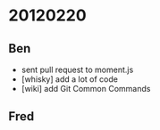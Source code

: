 # 20120220

## Ben
- sent pull request to moment.js
- [whisky] add a lot of code
- [wiki] add Git Common Commands



## Fred
